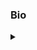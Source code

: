 <div>

<h3>Bio</h3>

<details>
<summary></summary>

<p>
Forged in the golden era of SAP core database technology (formerly Sybase), I bring over three decades of expertise spanning foundational database technologies, enterprise support, administration, and technical project management. Recognized for driving business development, ensuring service excellence, and leading global teams to deliver high-value outcomes. Adept at managing the full customer lifecycle, from service onboarding and upselling to proactive problem-solving and stakeholder collaboration. Proven ability to translate deep technical insight into strategic business solutions

</p>

<h4>Core Competencies</h4>

<details>
<summary></summary>

<ul>

<li>
Service Delivery & Lifecycle Management
<p>Service Onboarding • SLA Compliance • Operations Manual Development • Problem-Solving</p>
</li>

<li>
Business Development & Upselling
<p>Customer Engagement • Cross-Selling • Strategic Proposals • Revenue Generation</p>
</li>

<li>
Project & Resource Management
<p>Global Team Leadership • Agile & SCRUM Methodologies • Budget & Resource Coordination</p>
</li>

<li>
Technical & Operational Expertise
<p>L1/L2/L3 Support • Root Cause Analysis • Database Optimization • Cloud & On-Premise Infrastructure</p>
</li>

</ul>

</details>

<h4>Key Achievements</h4>

<details>
<summary></summary>

<ul>

<li>
Customer Service Standards
<p>Authored and delivered detailed technical issue and resolution reports for senior management, ensuring transparency and accountability in mission-critical support.</p>
</li>

<li>
Customer Service Improvement
<p>Designed and delivered comprehensive service adoption proposals, including end-to-end project plans and handover documentation for enterprise-level clients.</p>
</li>

<li>
Upselling Success
<p>Conducted deep-dive operational analyses to identify critical database performance bottlenecks, transforming client pain points into high-value solution opportunities.</p>
</li>

<li>
Operational Stability
<p>Led end-to-end implementation projects for complex network infrastructures, managing business planning, resource coordination, delivery, and post-implementation support. Provided 24/7 mission-critical L2/L3 support, ensuring SLA compliance while coordinating international teams for rapid issue resolution in highly sensitive environments.</p>
</li>

<li>
Resource Management
<p>Directed global development teams using Atlassian Jira, ClickUp and SCRUM methodologies to streamline issue tracking, improve delivery estimates, and optimize resource allocation. Facilitated collaborative sessions with project managers, consultants, and domain experts to scope, develop, and price complex multi-service commercial proposals.</p>
</li>

</ul>

</details>

<p>
<b><a href="https://es.wikipedia.org/wiki/Instituto_Universitario_Polit%C3%A9cnico_de_las_Fuerzas_Armadas_Nacionales">Applied Science in Computer Information Systems Degree | 1992</b></a>
</p>

</details>
  
</div>





 
